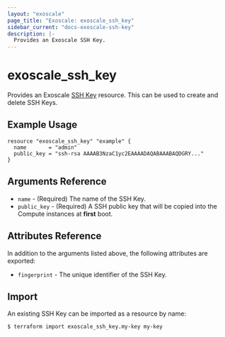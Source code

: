 ```yaml
---
layout: "exoscale"
page_title: "Exoscale: exoscale_ssh_key"
sidebar_current: "docs-exoscale-ssh-key"
description: |-
  Provides an Exoscale SSH Key.
---
```


# exoscale\_ssh\_key

Provides an Exoscale [SSH Key][ssh-keys-doc] resource. This can be used to create and delete SSH Keys.


## Example Usage

```hcl
resource "exoscale_ssh_key" "example" {
  name       = "admin"
  public_key = "ssh-rsa AAAAB3NzaC1yc2EAAAADAQABAAABAQDGRY..."
}
```


## Arguments Reference

* `name` - (Required) The name of the SSH Key.
* `public_key` - (Required) A SSH public key that will be copied into the Compute instances at **first** boot.


## Attributes Reference

In addition to the arguments listed above, the following attributes are exported:

* `fingerprint` - The unique identifier of the SSH Key.


## Import

An existing SSH Key can be imported as a resource by name:

```console
$ terraform import exoscale_ssh_key.my-key my-key
```


[ssh-keys-doc]: https://community.exoscale.com/documentation/compute/ssh-keys/

